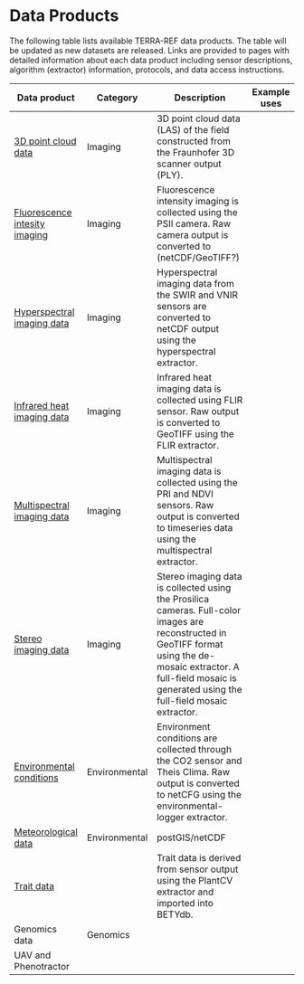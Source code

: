 # Data Products

The following table lists available TERRA-REF data products. The table will be updated as new datasets are released.  Links are provided to pages with detailed information about each data product including sensor descriptions, algorithm \(extractor\) information, protocols, and data access instructions.

| Data product | Category | Description | Example uses |
| --- | --- | ------------------------------- | --- |
| [3D point cloud data](/point-cloud-data.md) | Imaging | 3D point cloud data \(LAS\) of the field constructed from the Fraunhofer 3D scanner output \(PLY\). |  |
| [Fluorescence intesity imaging](/fluorescence-intensity-imaging.md) | Imaging | Fluorescence intensity imaging is collected using the PSII camera. Raw camera output is converted to \(netCDF\/GeoTIFF?\) |  |
| [Hyperspectral imaging data](/hyperspectral-imaging-data.md) | Imaging | Hyperspectral imaging data from the SWIR and VNIR sensors are converted to netCDF output using the hyperspectral extractor. |  |
| [Infrared heat imaging data](/infrared.md) | Imaging | Infrared heat imaging data is collected using FLIR sensor. Raw output is converted to GeoTIFF using the FLIR extractor. |  |
| [Multispectral imaging data](/multispectral-imaging-data.md) | Imaging | Multispectral imaging data is collected using the PRI and NDVI sensors. Raw output is converted to timeseries data using the multispectral extractor. |  |
| [Stereo imaging data](/stereo-imaging.md) | Imaging | Stereo imaging data is collected using the Prosilica cameras. Full-color images are reconstructed in GeoTIFF format using the de-mosaic extractor. A full-field mosaic is generated using the full-field mosaic extractor. |  |
| [Environmental conditions](/environmental-conditions-data.md) | Environmental | Environment conditions are collected through the CO2 sensor and Theis Clima. Raw output is converted to netCFG using the environmental-logger extractor. |  |
| [Meteorological data](/meteorological-data.md) | Environmental | postGIS\/netCDF |  |
| [Trait data](/trait-data.md) |  | Trait data is derived from sensor output using the PlantCV extractor and imported into BETYdb. |  |
| Genomics data | Genomics |  |  |
| UAV and Phenotractor |  |  |  |

